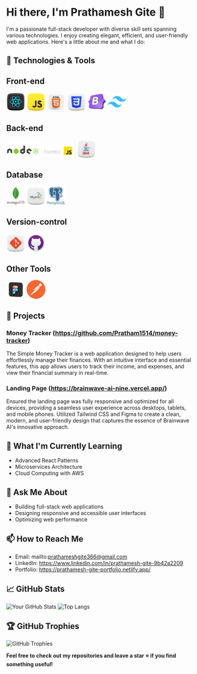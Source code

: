 # Hi there, I'm Prathamesh Gite 👋

I'm a passionate full-stack developer with diverse skill sets spanning various technologies. I enjoy creating elegant, efficient, and user-friendly web applications. Here's a little about me and what I do:

## 🔧 Technologies & Tools
<div align="left">
  <h2>Front-end</h2>
  <img src="https://github.com/Pratham1514/Pratham1514/blob/main/images/react.webp" width="50" />
  <img src="https://github.com/Pratham1514/Pratham1514/blob/main/images/js.webp" width="50" />
  <img src="https://github.com/Pratham1514/Pratham1514/blob/main/images/html.gif" width="50" />
  <img src="https://github.com/Pratham1514/Pratham1514/blob/main/images/css.gif" width="50" />
  <img src="https://github.com/Pratham1514/Pratham1514/blob/main/images/bootstrap.webp" width="50" />
  <img src="https://github.com/Pratham1514/Pratham1514/blob/main/images/Tailwind%20CSS.png" width="50" />
  <h2>Back-end</h2>
  <img src="https://github.com/Pratham1514/Pratham1514/blob/main/images/node.gif" width="90" />
  <img src="https://github.com/Pratham1514/Pratham1514/blob/main/images/ExpressJS-logo.png" width="90" />
  <img src="https://github.com/Pratham1514/Pratham1514/blob/main/images/java.gif" width="50" />
  <h2>Database</h2>
  <img src="https://github.com/Pratham1514/Pratham1514/blob/main/images/mongo.webp" width="50" />
  <img src="https://github.com/Pratham1514/Pratham1514/blob/main/images/mysql.webp" width="50" />
  <img src="https://github.com/Pratham1514/Pratham1514/blob/main/images/postgresql.png" width="50" />
  <h2>Version-control</h2>
  <img src="https://github.com/Pratham1514/Pratham1514/blob/main/images/git.webp" width="50" />
  <img src="https://github.com/Pratham1514/Pratham1514/blob/main/images/Github.png" width="50" />
  <h2>Other Tools</h2>
  <img src="https://github.com/Pratham1514/Pratham1514/blob/main/images/figma.webp" width="50" />
  <img src="https://github.com/Pratham1514/Pratham1514/blob/main/images/postman.webp" width="50" />
</div>

## 🚀 Projects
### Money Tracker (https://github.com/Pratham1514/money-tracker)
The Simple Money Tracker is a web application designed to help users effortlessly manage their finances. With an intuitive interface and essential features, this app allows users to track their income, and expenses, and view their financial summary in real-time.

### Landing Page (https://brainwave-ai-nine.vercel.app/)
Ensured the landing page was fully responsive and optimized for all devices, providing a seamless user experience across desktops, tablets, and mobile phones. Utilized Tailwind CSS and Figma to create a clean, modern, and user-friendly design that captures the essence of Brainwave AI's innovative approach.

## 🌱 What I'm Currently Learning
- Advanced React Patterns
- Microservices Architecture
- Cloud Computing with AWS

## 💬 Ask Me About
- Building full-stack web applications
- Designing responsive and accessible user interfaces
- Optimizing web performance

## 📫 How to Reach Me
- Email: mailto:prathameshgite366@gmail.com
- LinkedIn: https://www.linkedin.com/in/prathamesh-gite-9b42a2209
- Portfolio: https://prathamesh-gite-portfolio.netlify.app/

## 📈 GitHub Stats
![Your GitHub Stats](https://github-readme-stats.vercel.app/api?username=Pratham1514&show_icons=true&theme=radical)
![Top Langs](https://github-readme-stats.vercel.app/api/top-langs/?username=Pratham1514&layout=compact&theme=radical)

## 🏆 GitHub Trophies
![GitHub Trophies](https://github-profile-trophy.vercel.app/?username=Pratham1514&theme=radical)

**Feel free to check out my repositories and leave a star ⭐ if you find something useful!**
